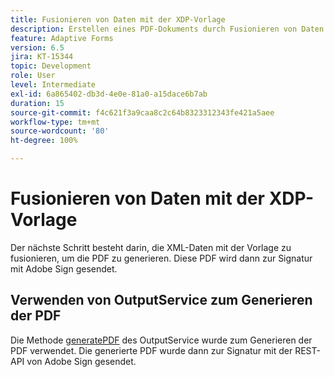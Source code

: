 ```yaml
---
title: Fusionieren von Daten mit der XDP-Vorlage
description: Erstellen eines PDF-Dokuments durch Fusionieren von Daten mit der Vorlage
feature: Adaptive Forms
version: 6.5
jira: KT-15344
topic: Development
role: User
level: Intermediate
exl-id: 6a865402-db3d-4e0e-81a0-a15dace6b7ab
duration: 15
source-git-commit: f4c621f3a9caa8c2c64b8323312343fe421a5aee
workflow-type: tm+mt
source-wordcount: '80'
ht-degree: 100%

---
```


# Fusionieren von Daten mit der XDP-Vorlage

Der nächste Schritt besteht darin, die XML-Daten mit der Vorlage zu fusionieren, um die PDF zu generieren. Diese PDF wird dann zur Signatur mit Adobe Sign gesendet.

## Verwenden von OutputService zum Generieren der PDF

Die Methode [generatePDF](https://developer.adobe.com/experience-manager/reference-materials/6-5/forms/javadocs/com/adobe/fd/output/api/OutputService.html?lang=de#generatePDFOutput-com.adobe.aemfd.docmanager.Document-com.adobe.aemfd.docmanager.Document-com.adobe.fd.output.api.PDFOutputOptions-) des OutputService wurde zum Generieren der PDF verwendet.
Die generierte PDF wurde dann zur Signatur mit der REST-API von Adobe Sign gesendet.
